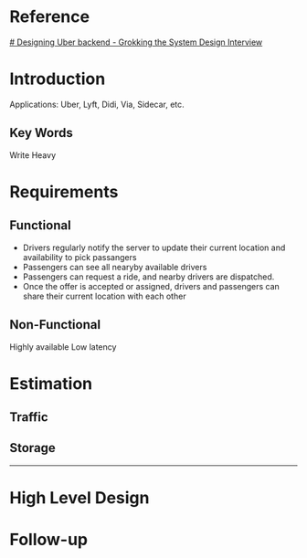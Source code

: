 # Reference
[# Designing Uber backend - Grokking the System Design Interview](https://www.educative.io/courses/grokking-the-system-design-interview/YQVkjp548NM)


# Introduction
Applications: Uber, Lyft, Didi, Via, Sidecar, etc.

## Key Words
Write Heavy


# Requirements
## **Functional**
- Drivers regularly notify the server to update their current location and availability to pick passangers
- Passengers can see all nearyby available drivers
- Passengers can request a ride, and nearby drivers are dispatched.
- Once the offer is accepted or assigned, drivers and passengers can share their current location with each other

## **Non-Functional**
Highly available
Low latency

# Estimation
## **Traffic**
## **Storage**
---
# High Level Design



# Follow-up


<!--stackedit_data:
eyJoaXN0b3J5IjpbMjA1NjQ4MDMwOSw1NDU0ODAxMTYsMjk3Mz
g3NTEyXX0=
-->